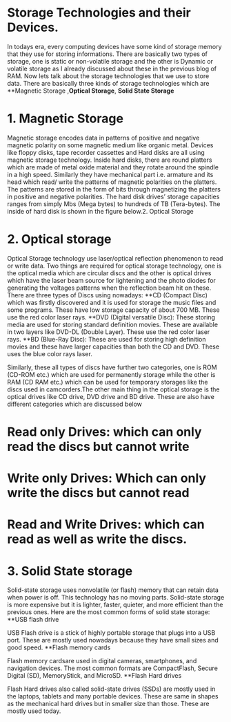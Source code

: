 # Storage Technologies and their Devices.
In todays era, every computing devices have some kind of storage memory that they use for storing informations. There are basically two types of storage, one is static or non-volatile storage and the other is Dynamic or volatile storage as I already discussed about these in the previous blog of RAM. Now lets talk about the storage technologies that we use to store data. There are basically three kinds of storage technologies which are **Magnetic Storage ,**Optical Storage**, **Solid State Storage**
# 1. Magnetic Storage 
Magnetic storage encodes data in patterns of positive and negative magnetic polarity on some magnetic medium like organic metal. Devices like floppy disks, tape recorder cassettes and Hard disks are all using magnetic storage technology. Inside hard disks, there are round platters which are made of metal oxide material and they rotate around the spindle in a high speed. Similarly they have mechanical part i.e. armature and its head which read/ write the patterns of magnetic polarities on the platters. The patterns are stored in the form of bits through magnetizing the platters in positive and negative polarities. The hard disk drives’ storage capacities ranges from simply Mbs (Mega bytes) to hundreds of TB (Tera-bytes). The inside of hard disk is shown in the figure below.2. Optical Storage
# 2. Optical storage
Optical Storage technology use laser/optical reflection phenomenon to read or write data. Two things are required for optical storage technology, one is the optical media which are circular discs and the other is optical drives which have the laser beam source for lightening and the photo diodes for generating the voltages patterns when the reflection beam hit on these.
There are three types of Discs using nowadays: **CD (Compact Disc) which was firstly discovered and it is used for storage the music files and some programs. These have low storage capacity of about 700 MB. These use the red color laser rays. **DVD (Digital versatile Disc): These storing media are used for storing standard definition movies. These are available in two layers like DVD-DL (Double Layer). These use the red color laser rays. **BD (Blue-Ray Disc): These are used for storing high definition movies and these have larger capacities than both the CD and DVD. These uses the blue color rays laser. 

Similarly, these all types of discs have further two categories, one is ROM (CD-ROM etc.) which are used for permanently storage while the other is RAM (CD RAM etc.) which can be used for temporary storages like the discs used in camcorders.The other main thing in the optical storage is the optical drives like CD drive, DVD drive and BD drive. These are also have different categories which are discussed below

# Read only Drives: which can only read the discs but cannot write
# Write only Drives: Which can only write the discs but cannot read
# Read and Write Drives: which can read as well as write the discs.
# 3. Solid State storage

Solid-state storage uses nonvolatile (or flash) memory that can retain data when power is off. This technology has no moving parts. Solid-state storage is more expensive but it is lighter, faster, quieter, and more efficient than the previous ones. Here are the most common forms of solid state storage:
**USB flash drive

USB Flash drive is a stick of highly portable storage that plugs into a USB port. These are mostly used nowadays because they have small sizes and good speed.
**Flash memory cards

Flash memory cardsare used in digital cameras, smartphones, and navigation devices. The most common formats are CompactFlash, Secure Digital (SD), MemoryStick, and MicroSD.
**Flash Hard drives

Flash Hard drives also called solid-state drives (SSDs) are mostly used in the laptops, tablets and many portable devices. These are same in shapes as the mechanical hard drives but in smaller size than those. These are mostly used today.
